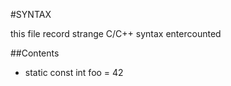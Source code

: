 #SYNTAX

 this file record strange C/C++ syntax entercounted

##Contents
 - static const int foo = 42
